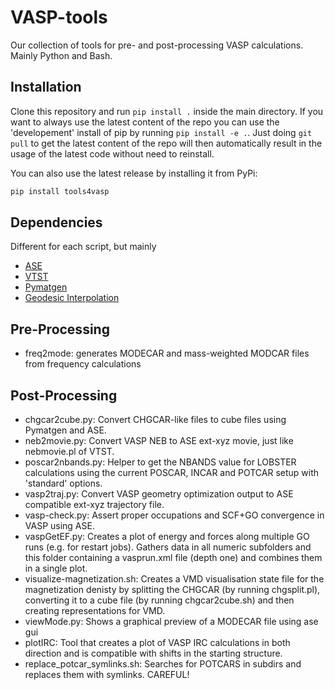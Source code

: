 # VASP-tools

Our collection of tools for pre- and post-processing VASP calculations. Mainly Python and Bash.

## Installation

Clone this repository and run `pip install .` inside the main directory. If you want to always use the latest content of the repo you can use the 'developement' install of pip by running `pip install -e .`. Just doing `git pull` to get the latest content of the repo will then automatically result in the usage of the latest code without need to reinstall.

You can also use the latest release by installing it from PyPi:

```bash
pip install tools4vasp
```

## Dependencies

Different for each script, but mainly

- [ASE](https://wiki.fysik.dtu.dk/ase/)
- [VTST](http://theory.cm.utexas.edu/vtsttools/)
- [Pymatgen](https://pymatgen.org/)
- [Geodesic Interpolation](https://github.com/virtualzx-nad/geodesic-interpolate)

## Pre-Processing

- freq2mode: generates MODECAR and mass-weighted MODCAR files from frequency calculations

## Post-Processing

- chgcar2cube.py: Convert CHGCAR-like files to cube files using Pymatgen and ASE.
- neb2movie.py: Convert VASP NEB to ASE ext-xyz movie, just like nebmovie.pl of VTST.
- poscar2nbands.py: Helper to get the NBANDS value for LOBSTER calculations using the current POSCAR, INCAR and POTCAR setup with 'standard' options.
- vasp2traj.py: Convert VASP geometry optimization output to ASE compatible ext-xyz trajectory file.
- vasp-check.py: Assert proper occupations and SCF+GO convergence in VASP using ASE.
- vaspGetEF.py: Creates a plot of energy and forces along multiple GO runs (e.g. for restart jobs). Gathers data in all numeric subfolders and this folder containing a vasprun.xml file (depth one) and combines them in a single plot.
- visualize-magnetization.sh: Creates a VMD visualisation state file for the magnetization denisty by splitting the CHGCAR (by running chgsplit.pl), converting it to a cube file (by running chgcar2cube.sh) and then creating representations for VMD.
- viewMode.py: Shows a graphical preview of a MODECAR file using ase gui
- plotIRC: Tool that creates a plot of VASP IRC calculations in both direction and is compatible with shifts in the starting structure.
- replace_potcar_symlinks.sh: Searches for POTCARS in subdirs and replaces them with symlinks. CAREFUL!
